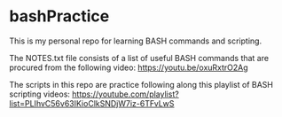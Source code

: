 # bashPractice
This is my personal repo for learning BASH commands and scripting.

The NOTES.txt file consists of a list of useful BASH commands that are procured from the following video:
https://youtu.be/oxuRxtrO2Ag

The scripts in this repo are practice following along this playlist of BASH scripting videos:
https://youtube.com/playlist?list=PLIhvC56v63IKioClkSNDjW7iz-6TFvLwS
